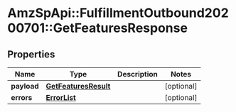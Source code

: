 # AmzSpApi::FulfillmentOutbound20200701::GetFeaturesResponse

## Properties
Name | Type | Description | Notes
------------ | ------------- | ------------- | -------------
**payload** | [**GetFeaturesResult**](GetFeaturesResult.md) |  | [optional] 
**errors** | [**ErrorList**](ErrorList.md) |  | [optional] 

